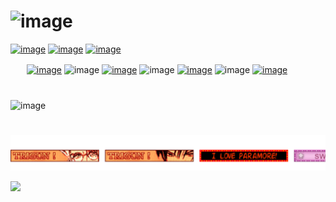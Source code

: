 # ![image](https://github.com/tojifg/tojifg/assets/116244347/7b8061e5-f091-49ff-b2fe-a4309aaf6c0a)

[![image](https://github.com/tojifg/tojifg/assets/116244347/73029d94-2f72-4d24-8ba5-cc9d868bb684)](https://rentry.co/crushberry)
[![image](https://github.com/tojifg/tojifg/assets/116244347/d2e80a96-557c-4636-8c41-4074a2203986)](https://rentry.co/tojifushiguro)
[![image](https://github.com/tojifg/tojifg/assets/116244347/25e63925-54dd-45e0-8faf-102d1dbcad84)](https://rentry.co/florentino)

ㅤㅤ[![image](https://github.com/tojifg/tojifg/assets/116244347/552d94a1-e50b-4b50-8982-6a298f150645)](https://discordid.netlify.app/?id=324911188662026241) ![image](https://github.com/tojifg/tojifg/assets/116244347/a8061c9e-ed6e-47b1-9a0b-192f174b34cc)
[![image](https://github.com/tojifg/tojifg/assets/116244347/2f4937db-9bc7-4a5c-8a44-6168c8795ba7)](https://txto.eu.org/fushigurotoji) ![image](https://github.com/tojifg/tojifg/assets/116244347/7b75efe0-65a2-465f-8170-e7d9940fa75d)
[![image](https://github.com/tojifg/tojifg/assets/116244347/7fde42f5-63ee-4fdc-b92e-746564851c17)](https://listography.com/fushigurotoji) ![image](https://github.com/tojifg/tojifg/assets/116244347/97390f69-d259-4a93-a628-e472e05ef7b0)
 [![image](https://github.com/tojifg/tojifg/assets/116244347/18c4f537-a2b3-4e41-b931-5d92c7b331de)](https://accardi.carrd.co/)

# 
![image](https://github.com/tojifg/tojifg/assets/116244347/611cb0c7-6dc0-4abe-b6b3-48d8d9f12466)

#
<a href="https://github.com/tojifg/meow/blob/main/README.md">
<img src="https://github.com/tojifg/tojifg/blob/main/images/svg/O_O.svg"</img>
</a>

![](https://komarev.com/ghpvc/?username=crushberry&color=FFC0FC&style=for-the-badge&label=VICTIM+COUNT&base=10000)
